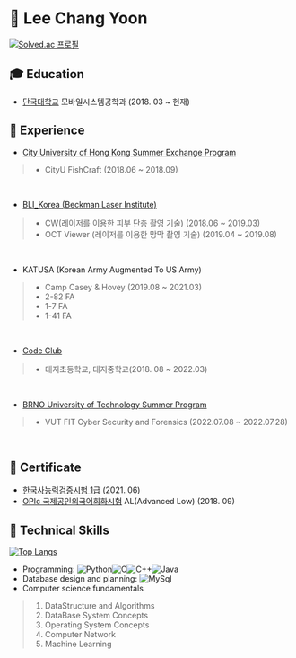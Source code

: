 # :eyes: Lee Chang Yoon

[![Solved.ac 프로필](http://mazassumnida.wtf/api/v2/generate_badge?boj=joker0405)](https://solved.ac/joker0405)

## :mortar_board: Education

- [단국대학교](https://dankook.ac.kr/)  모바일시스템공학과 (2018. 03 ~ 현재) 


## :office: Experience

- [City University of Hong Kong Summer Exchange Program](https://github.com/tony2037/CityU_FishCraft)
> - CityU FishCraft (2018.06 ~ 2018.09)
<br>

- [BLI_Korea (Beckman Laser Institute)](https://www.dankook.ac.kr/web/ins33)
> - CW(레이저를 이용한 피부 단층 촬영 기술) (2018.06 ~ 2019.03)
> - OCT Viewer (레이저를 이용한 망막 촬영 기술)  (2019.04 ~ 2019.08)
<br>

- KATUSA (Korean Army Augmented To US Army)
> - Camp Casey & Hovey (2019.08 ~ 2021.03)
> - 2-82 FA
> - 1-7 FA
> - 1-41 FA
<br>

- [Code Club](https://codeclub.org/en/)
> - 대지초등학교, 대지중학교(2018. 08 ~ 2022.03)
<br>

- [BRNO University of Technology Summer Program](https://github.com/LeeChangYoon/Cyber-Security-and-Forensics)
> - VUT FIT Cyber Security and Forensics (2022.07.08 ~ 2022.07.28)
<br>


## :page_facing_up: Certificate

- [한국사능력검증시험 1급](http://www.historyexam.go.kr/main/mainPage.do?netfunnel_key=9F5D4BE9E77F75893F3B76CEA24612C6475080EB264B4AC94C1F1256E020A9FA6DAA4897721A56495842B3C195CE1AF496FAA19A02F68D311306916EE245D1D85186A0AC3058C5455A8880A050846BAABB781E7311EA045B99D06700794B6486C9432C1EAC87FD6972FDD7A1CBE08AF42C302C30) (2021. 06)
- [OPIc 국제공인외국어회화시험](https://www.opic.or.kr/opics/jsp/senior/index.jsp) AL(Advanced Low) (2018. 09)


## :wrench: Technical Skills

[![Top Langs](https://github-readme-stats.vercel.app/api/top-langs/?username=LeeChangYoon&langs_count=8)](https://github.com/anuraghazra/github-readme-stats)

* Programming: ![Python](https://img.shields.io/badge/Python-brightgreen)![C](https://img.shields.io/badge/C-red)![C++](https://img.shields.io/badge/C++-black)![Java](https://img.shields.io/badge/Java-orange)
* Database design and planning: ![MySql](https://img.shields.io/badge/MySql-333)
* Computer science fundamentals
> 1. DataStructure and Algorithms
> 2. DataBase System Concepts
> 3. Operating System Concepts
> 4. Computer Network
> 5. Machine Learning

